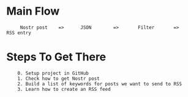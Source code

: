 
# Main Flow
         Nostr post    =>      JSON        =>       Filter       =>      RSS entry

# Steps To Get There
        0. Setup project in GitHub
        1. Check how to get Nostr post
        2. Build a list of keywords for posts we want to send to RSS
        3. Learn how to create an RSS feed
